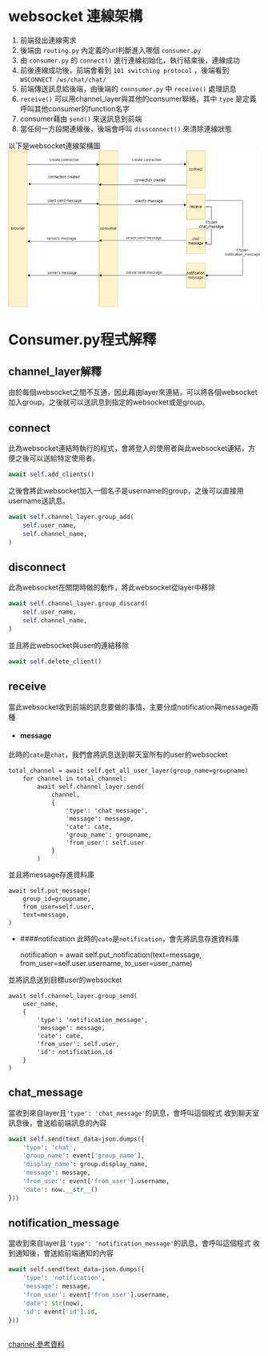 # websocket 連線架構
1. 前端發出連線需求  
2. 後端由 `routing.py` 內定義的url判斷進入哪個 `consumer.py ` 
3. 由 `consumer.py` 的 `connect()` 進行連線初始化，執行結束後，連線成功  
4. 前後連線成功後，前端會看到 `101 switching protocol` ，後端看到 `WSCONNECT /ws/chat/chat/`  
5. 前端傳送訊息給後端，由後端的 `connsumer.py` 中 `receive()` 處理訊息
6. `receive()` 可以用channel_layer與其他的consumer聯絡，其中 `type` 是定義呼叫其他consumer的function名字  
7. consumer藉由 `send()` 來送訊息到前端
8. 當任何一方段開連線後，後端會呼叫 `dissconnect()` 來清除連線狀態  

以下是websocket連線架構圖
![websocket](consumer.png)
# Consumer.py程式解釋

## channel_layer解釋
由於每個websocket之間不互通，因此藉由layer來連結，可以將各個websocket加入group。之後就可以送訊息到指定的websocket或是group。

## connect
此為websocket連結時執行的程式，會將登入的使用者與此websocket連結，方便之後可以送給特定使用者。
```python
await self.add_clients()
```    

之後會將此websocket加入一個名子是username的group，之後可以直接用username送訊息。
```python
await self.channel_layer.group_add(
    self.user_name,
    self.channel_name,
)
```
    

## disconnect
此為websocket在關閉時做的動作，將此websocket從layer中移除
```python
await self.channel_layer.group_discard(
    self.user_name,
    self.channel_name,
)    
```
    
並且將此websocket與user的連結移除
```python
await self.delete_client()
```

## receive
當此websocket收到前端的訊息要做的事情，主要分成notification與message兩種
* #### message
此時的`cate`是`chat`，我們會將訊息送到聊天室所有的user的websocket

    total_channel = await self.get_all_user_layer(group_name=groupname)
        for channel in total_channel:
            await self.channel_layer.send(
                channel,
                {
                    'type': 'chat_message',
                    'message': message,
                    'cate': cate,
                    'group_name': groupname,
                    'from_user': self.user
                }
            )

並且將message存進資料庫

    await self.put_message(
        group_id=groupname,
        from_user=self.user,
        text=message,
    )

* ####notification
此時的`cate`是`notification`，會先將訊息存進資料庫

    notification = await self.put_notification(text=message,
                                               from_user=self.user.username,
                                               to_user=user_name)


並將訊息送到目標user的websocket
    
    await self.channel_layer.group_send(
        user_name,
        {
            'type': 'notification_message',
            'message': message,
            'cate': cate,
            'from_user': self.user,
            'id': notification.id
        }
    )

## chat_message
當收到來自layer且`'type': 'chat_message'`的訊息，會呼叫這個程式
收到聊天室訊息後，會送給前端訊息的內容

```python
await self.send(text_data=json.dumps({
    'type': 'chat',
    'group_name': event['group_name'],
    'display_name': group.display_name,
    'message': message,
    'from_user': event['from_user'].username,
    'date': now.__str__()
}))
```

##  notification_message
當收到來自layer且`'type': 'notification_message'`的訊息，會呼叫這個程式
收到通知後，會送給前端通知的內容

```python
await self.send(text_data=json.dumps({
    'type': 'notification',
    'message': message,
    'from_user': event['from_user'].username,
    'date': str(now),
    'id': event['id'].id,
}))
```

##  
[channel 參考資料](https://channels.readthedocs.io/en/latest/)
